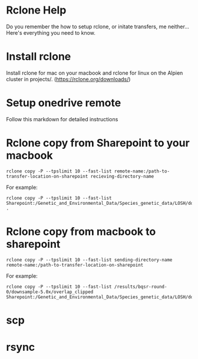 # Rclone Help
Do you remember the how to setup rclone, or initate transfers, me neither... Here's everything you need to know.

# Install rclone
Install rclone for mac on your macbook and rclone for linux on the Alpien cluster in projects/. (https://rclone.org/downloads/)
 
# Setup onedrive remote
Follow this markdown for detailed instructions

# Rclone copy from Sharepoint to your macbook
```
rclone copy -P --tpslimit 10 --fast-list remote-name:/path-to-transfer-location-on-sharepoint recieving-directory-name
```
For example:
```
rclone copy -P --tpslimit 10 --fast-list Sharepoint:/Genetic_and_Environmental_Data/Species_genetic_data/LOSH/downsampled_bam_Holden/x5.0 .
```

# Rclone copy from macbook to sharepoint
```
rclone copy -P --tpslimit 10 --fast-list sending-directory-name remote-name:/path-to-transfer-location-on-sharepoint
```
For example:
```
rclone copy -P --tpslimit 10 --fast-list /results/bqsr-round-0/downsample-5.0x/overlap_clipped Sharepoint:/Genetic_and_Environmental_Data/Species_genetic_data/LOSH/downsampled_bam_Holden/x5.0
```

# scp

# rsync
